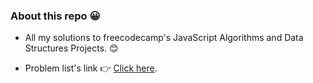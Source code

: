 ### About this repo 😀

- All my solutions to freecodecamp's JavaScript Algorithms and Data Structures Projects. 😊

- Problem list's link 👉 [Click here](https://www.freecodecamp.org/learn/javascript-algorithms-and-data-structures/#javascript-algorithms-and-data-structures-projects).

